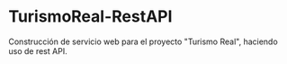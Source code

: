 # TurismoReal-RestAPI

Construcción de servicio web para el proyecto "Turismo Real", haciendo uso de rest API.

